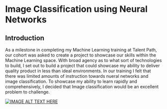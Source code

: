# Image Classification using Neural Networks


## Introduction

As a milestone in completing my Machine Learning training at Talent Path, our cohort was asked to create a project to showcase our skills within the Machine Learning space. With broad agency as to what sort of technologies to build, I set out to build a project that could showcase my ability to deliver quality product in less than ideal environments. In our training I felt that there was limited amounts of instruction towards nueral networks and image classification. To showcase my ability to learn rapidly and comprehensively, I decided that Image classification would be an excellent problem to challenge.

[![IMAGE ALT TEXT HERE](https://img.youtube.com/vi/NrmMk1Myrxc/0.jpg)](http://www.youtube.com/watch?v=NrmMk1Myrxc)